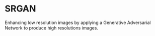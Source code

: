 # SRGAN
Enhancing low resolution images by applying a Generative Adversarial Network to produce high resolutions images.

